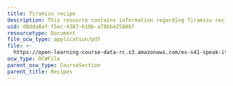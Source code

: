 ```yaml
---
title: Tiramisu recipe
description: This resource contains information regarding Tiramisu recipe.
uid: d8dda8af-f5ec-4387-610b-a78bbe25886f
resourcetype: Document
file_ocw_type: application/pdf
file: >-
  https://open-learning-course-data-rc.s3.amazonaws.com/es-s41-speak-italian-with-your-mouth-full-spring-2012/d8dda8aff5ec4387610ba78bbe25886f_MITES_S41S12_recipe_9.pdf
ocw_type: OCWFile
parent_ocw_type: CourseSection
parent_title: Recipes
---
```

